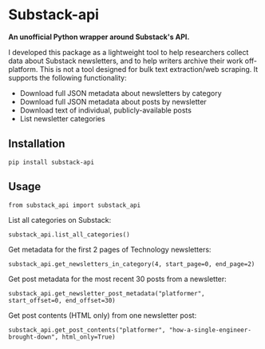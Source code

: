 # Substack-api

**An unofficial Python wrapper around Substack's API.**

I developed this package as a lightweight tool to help researchers collect data about Substack newsletters, and to help writers archive their work off-platform. This is not a tool designed for bulk text extraction/web scraping. It supports the following functionality:

* Download full JSON metadata about newsletters by category
* Download full JSON metadata about posts by newsletter
* Download text of individual, publicly-available posts
* List newsletter categories

## Installation

`pip install substack-api`

## Usage

```from substack_api import substack_api```

List all categories on Substack:

```
substack_api.list_all_categories()
```

Get metadata for the first 2 pages of Technology newsletters:

```
substack_api.get_newsletters_in_category(4, start_page=0, end_page=2)
```

Get post metadata for the most recent 30 posts from a newsletter:

```
substack_api.get_newsletter_post_metadata("platformer", start_offset=0, end_offset=30)
```

Get post contents (HTML only) from one newsletter post:

```
substack_api.get_post_contents("platformer", "how-a-single-engineer-brought-down", html_only=True)
```